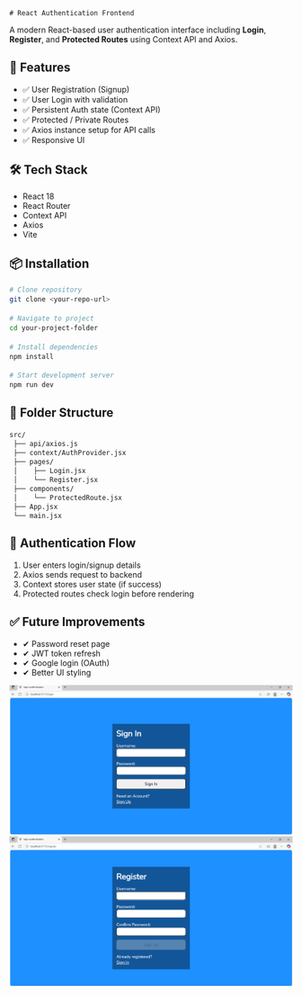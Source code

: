     # React Authentication Frontend

A modern React-based user authentication interface including **Login**, **Register**, and **Protected Routes** using Context API and Axios.

## 🚀 Features

* ✅ User Registration (Signup)
* ✅ User Login with validation
* ✅ Persistent Auth state (Context API)
* ✅ Protected / Private Routes
* ✅ Axios instance setup for API calls
* ✅ Responsive UI

## 🛠 Tech Stack

* React 18
* React Router
* Context API
* Axios
* Vite

## 📦 Installation

```bash
# Clone repository
git clone <your-repo-url>

# Navigate to project
cd your-project-folder

# Install dependencies
npm install

# Start development server
npm run dev
```

## 📁 Folder Structure

```
src/
 ├── api/axios.js
 ├── context/AuthProvider.jsx
 ├── pages/
 │    ├── Login.jsx
 │    └── Register.jsx
 ├── components/
 │    └── ProtectedRoute.jsx
 ├── App.jsx
 └── main.jsx
```

## 🔐 Authentication Flow

1. User enters login/signup details
2. Axios sends request to backend
3. Context stores user state (if success)
4. Protected routes check login before rendering

## ✅ Future Improvements

* ✔ Password reset page
* ✔ JWT token refresh
* ✔ Google login (OAuth)
* ✔ Better UI styling


![Login Page Screenshot](./src/images/Sign_In_page.png)
![Register Page Screenshot](./src/images/Register_page.png)
